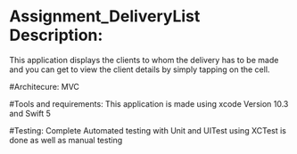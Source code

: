 # Assignment_DeliveryList Description:
This application displays the clients to whom the delivery has to be made and you can get to view the client details by simply tapping on the cell.

#Architecure:
MVC

#Tools and requirements:
This application is made using xcode Version 10.3 and Swift 5

#Testing:
Complete Automated testing with Unit and UITest using XCTest is done as well as manual testing

